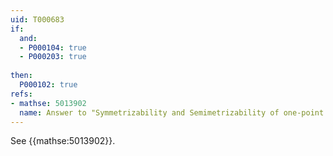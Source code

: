 ```yaml
---
uid: T000683
if:
  and:
  - P000104: true
  - P000203: true
  
then:
  P000102: true
refs:
- mathse: 5013902
  name: Answer to "Symmetrizability and Semimetrizability of one-point compactifications"
---
```


See {{mathse:5013902}}.
